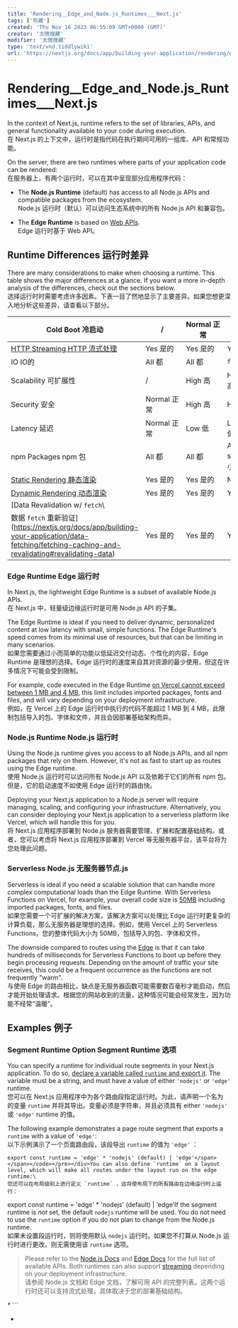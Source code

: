 ```yaml
---
title: 'Rendering__Edge_and_Node.js_Runtimes___Next.js'
tags: ['剪藏']
created: 'Thu Nov 16 2023 06:55:09 GMT+0000 (GMT)'
creator: '太微搜藏'
modifier: '太微搜藏'
type: 'text/vnd.tiddlywiki'
url: 'https://nextjs.org/docs/app/building-your-application/rendering/edge-and-nodejs-runtimes'
---
```


# Rendering__Edge_and_Node.js_Runtimes___Next.js

In the context of Next.js, runtime refers to the set of libraries, APIs, and general functionality available to your code during execution.\
在 Next.js 的上下文中，运行时是指代码在执行期间可用的一组库、API 和常规功能。

On the server, there are two runtimes where parts of your application code can be rendered:\
在服务器上，有两个运行时，可以在其中呈现部分应用程序代码：

* The **Node.js Runtime** (default) has access to all Node.js APIs and compatible packages from the ecosystem.\
Node.js 运行时（默认）可以访问生态系统中的所有 Node.js API 和兼容包。

* The **Edge Runtime** is based on [Web APIs](https://nextjs.org/docs/app/api-reference/edge).\
Edge 运行时基于 Web API。

## Runtime Differences 运行时差异

There are many considerations to make when choosing a runtime. This table shows the major differences at a glance. If you want a more in-depth analysis of the differences, check out the sections below.\
选择运行时时需要考虑许多因素。下表一目了然地显示了主要差异。如果您想更深入地分析这些差异，请查看以下部分。

| Cold Boot 冷启动                                                                                                                                                            | /         | Normal 正常 | Low 低                  |
|--------------------------------------------------------------------------------------------------------------------------------------------------------------------------|-----------|-----------|------------------------|
| [HTTP Streaming HTTP 流式处理](https://nextjs.org/docs/app/building-your-application/routing/loading-ui-and-streaming)                                                       | Yes 是的    | Yes 是的    | Yes 是的                 |
| IO IO的                                                                                                                                                                   | All 都     | All 都     | `fetch`                |
| Scalability 可扩展性                                                                                                                                                         | /         | High 高    | Highest 最高             |
| Security 安全                                                                                                                                                              | Normal 正常 | High 高    | High 高                 |
| Latency 延迟                                                                                                                                                               | Normal 正常 | Low 低     | Lowest 最低              |
| npm Packages npm 包                                                                                                                                                       | All 都     | All 都     | A smaller subset 较小的子集 |
| [Static Rendering 静态渲染](https://nextjs.org/docs/app/building-your-application/rendering/server-components#static-rendering-default)                                      | Yes 是的    | Yes 是的    | No 不                   |
| [Dynamic Rendering 动态渲染](https://nextjs.org/docs/app/building-your-application/rendering/server-components#dynamic-rendering)                                            | Yes 是的    | Yes 是的    | Yes 是的                 |
| [Data Revalidation w/ `fetch`\
数据 `fetch` 重新验证](https://nextjs.org/docs/app/building-your-application/data-fetching/fetching-caching-and-revalidating#revalidating-data) | Yes 是的    | Yes 是的    | Yes 是的                 |

### Edge Runtime Edge 运行时

In Next.js, the lightweight Edge Runtime is a subset of available Node.js APIs.\
在 Next.js 中，轻量级边缘运行时是可用 Node.js API 的子集。

The Edge Runtime is ideal if you need to deliver dynamic, personalized content at low latency with small, simple functions. The Edge Runtime's speed comes from its minimal use of resources, but that can be limiting in many scenarios.\
如果您需要通过小而简单的功能以低延迟交付动态、个性化的内容，Edge Runtime 是理想的选择。Edge 运行时的速度来自其对资源的最少使用，但这在许多情况下可能会受到限制。

For example, code executed in the Edge Runtime [on Vercel cannot exceed between 1 MB and 4 MB](https://vercel.com/docs/concepts/limits/overview#edge-middleware-and-edge-functions-size), this limit includes imported packages, fonts and files, and will vary depending on your deployment infrastructure.\
例如，在 Vercel 上的 Edge 运行时中执行的代码不能超过 1 MB 到 4 MB，此限制包括导入的包、字体和文件，并且会因部署基础架构而异。

### Node.js Runtime Node.js 运行时

Using the Node.js runtime gives you access to all Node.js APIs, and all npm packages that rely on them. However, it's not as fast to start up as routes using the Edge runtime.\
使用 Node.js 运行时可以访问所有 Node.js API 以及依赖于它们的所有 npm 包。但是，它的启动速度不如使用 Edge 运行时的路由快。

Deploying your Next.js application to a Node.js server will require managing, scaling, and configuring your infrastructure. Alternatively, you can consider deploying your Next.js application to a serverless platform like Vercel, which will handle this for you.\
将 Next.js 应用程序部署到 Node.js 服务器需要管理、扩展和配置基础结构。或者，您可以考虑将 Next.js 应用程序部署到 Vercel 等无服务器平台，该平台将为您处理此问题。

### Serverless Node.js 无服务器节点.js

Serverless is ideal if you need a scalable solution that can handle more complex computational loads than the Edge Runtime. With Serverless Functions on Vercel, for example, your overall code size is [50MB](https://vercel.com/docs/concepts/limits/overview#serverless-function-size) including imported packages, fonts, and files.\
如果您需要一个可扩展的解决方案，该解决方案可以处理比 Edge 运行时更复杂的计算负载，那么无服务器是理想的选择。例如，使用 Vercel 上的 Serverless Functions，您的整体代码大小为 50MB，包括导入的包、字体和文件。

The downside compared to routes using the [Edge](https://vercel.com/docs/concepts/functions/edge-functions) is that it can take hundreds of milliseconds for Serverless Functions to boot up before they begin processing requests. Depending on the amount of traffic your site receives, this could be a frequent occurrence as the functions are not frequently "warm".\
与使用 Edge 的路由相比，缺点是无服务器函数可能需要数百毫秒才能启动，然后才能开始处理请求。根据您的网站收到的流量，这种情况可能会经常发生，因为功能不经常“温暖”。

## Examples 例子

### Segment Runtime Option Segment Runtime 选项

You can specify a runtime for individual route segments in your Next.js application. To do so, [declare a variable called `runtime` and export it](https://nextjs.org/docs/app/api-reference/file-conventions/route-segment-config). The variable must be a string, and must have a value of either `'nodejs'` or `'edge'` runtime.\
您可以在 Next.js 应用程序中为各个路由段指定运行时。为此，请声明一个名为 的变量 `runtime` 并将其导出。变量必须是字符串，并且必须具有 either `'nodejs'` 或 `'edge'` runtime 的值。

The following example demonstrates a page route segment that exports a `runtime` with a value of `'edge'`:\
以下示例演示了一个页面路由段，该段导出 `runtime` 的值为 `'edge'` ：

```
export const runtime = 'edge' * 'nodejs' (default) | 'edge'</span></span></code></pre></div>You can also define `runtime` on a layout level, which will make all routes under the layout run on the edge runtime:\
您还可以在布局级别上进行定义 `runtime` ，这将使布局下的所有路由在边缘运行时上运行：

```
export const runtime = 'edge' * 'nodejs' (default) | 'edge'</span></span></code></pre></div>If the segment runtime is *not* set, the default `nodejs` runtime will be used. You do not need to use the `runtime` option if you do not plan to change from the Node.js runtime.\
如果未设置段运行时，则将使用默认 `nodejs` 运行时。如果您不打算从 Node.js 运行时进行更改，则无需使用该 `runtime` 选项。

> Please refer to the [Node.js Docs](https://nodejs.org/docs/latest/api/) and [Edge Docs](https://nextjs.org/docs/app/api-reference/edge) for the full list of available APIs. Both runtimes can also support [streaming](https://nextjs.org/docs/app/building-your-application/routing/loading-ui-and-streaming) depending on your deployment infrastructure.\
> 请参阅 Node.js 文档和 Edge 文档，了解可用 API 的完整列表。这两个运行时还可以支持流式处理，具体取决于您的部署基础结构。

</div></div>*
```

*
```
